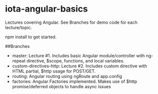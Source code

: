 # iota-angular-basics
Lectures covering Angular. See Branches for demo code for each lecture/topic.

npm install to get started.

##Branches
* master: Lecture #1. Includes basic Angular module/controller with ng-repeat directive, $scope, functions, and local variables.
* custom-directives-http: Lecture #2. Includes custom directive with HTML partial, $http usage for POST/GET.
* routing: Angular routing using ngRoute and app.config
* factories: Angular Factories implemented. Makes use of $http promise/deferred objects to handle async issues
